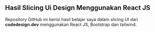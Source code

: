 ## Hasil Slicing Ui Design Menggunakan React JS

Repository GitHub ini berisi hasil belajar saya dalam slicing UI dari **codedesign.dev** 
menggunakan React JS, Bootstrap dan tailwind.